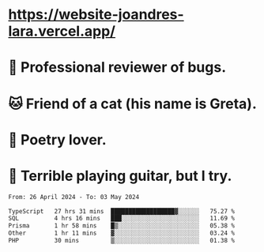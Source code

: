 # https://website-joandres-lara.vercel.app/
# 🐛 Professional reviewer of bugs.
# 🐱 Friend of a cat (his name is Greta).
# 📜 Poetry lover.
# 🎸 Terrible playing guitar, but I try.

<!--START_SECTION:waka-->

```txt
From: 26 April 2024 - To: 03 May 2024

TypeScript   27 hrs 31 mins  ██████████████████▓░░░░░░   75.27 %
SQL          4 hrs 16 mins   ███░░░░░░░░░░░░░░░░░░░░░░   11.69 %
Prisma       1 hr 58 mins    █▒░░░░░░░░░░░░░░░░░░░░░░░   05.38 %
Other        1 hr 11 mins    ▓░░░░░░░░░░░░░░░░░░░░░░░░   03.24 %
PHP          30 mins         ▒░░░░░░░░░░░░░░░░░░░░░░░░   01.38 %
```

<!--END_SECTION:waka-->
